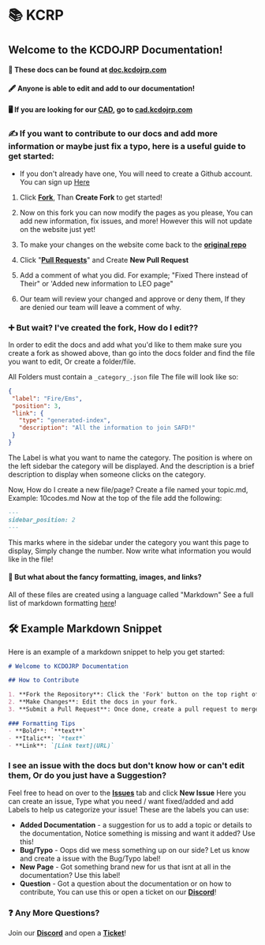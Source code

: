 # 📚 KCRP
## Welcome to the KCDOJRP Documentation!

#### 🔗 These docs can be found at <a href="https://docs.kcdojrp.com" target="_blank">doc.kcdojrp.com</a>
#### 🖋️ Anyone is able to edit and add to our documentation!
#### 🖥️ If you are looking for our <a href="https://cad.kcdojrp.com" target="_blank">CAD</a>, go to <a href="https://cad.kcdojrp.com" target="_blank">cad.kcdojrp.com</a>

### ✍️ If you want to contribute to our docs and add more information or maybe just fix a typo, here is a useful guide to get started:
- If you don't already have one, You will need to create a Github account. You can sign up [Here](https://github.com/signup?ref_cta=Sign+up&ref_loc=header+logged+out&ref_page=%2F%3Cuser-name%3E%2F%3Crepo-name%3E&source=header-repo&source_repo=MTDOJRP%2Fdocs)

1. Click [**Fork**](https://github.com/MTDOJRP/docs/fork), Than **Create Fork** to get started!

2. Now on this fork you can now modify the pages as you please, You can add new information, fix issues, and more!
However this will not update on the website just yet!

3. To make your changes on the website come back to the [**original repo**](https://github.com/MTDOJRP/docs)

4. Click "[**Pull Requests**](https://github.com/MTDOJRP/docs/pulls)" and Create **New Pull Request**

5. Add a comment of what you did. For example; "Fixed There instead of Their" or 'Added new information to LEO page"

6. Our team will review your changed and approve or deny them, If they are denied our team will leave a comment of why.


### ➕ But wait? I've created the fork, How do I edit??
In order to edit the docs and add what you'd like to them make sure you create a fork as showed above, than go into the docs folder and find the file you want to edit, Or create a folder/file.

All Folders must contain a `_category_.json` file
The file will look like so:
```json
{
 "label": "Fire/Ems",
 "position": 3,
 "link": {
   "type": "generated-index",
   "description": "All the information to join SAFD!"
 }
}
```
The Label is what you want to name the category.
The position is where on the left sidebar the category will be displayed.
And the description is a brief description to display when someone clicks on the category.

Now, How do I create a new file/page?
Create a file named your topic.md, Example: 10codes.md
Now at the top of the file add the following:
```md
---
sidebar_position: 2
---
```
This marks where in the sidebar under the category you want this page to display, Simply change the number.
Now write what information you would like in the file!

#### 📜 But what about the fancy formatting, images, and links?
All of these files are created using a language called "Markdown"
See a full list of markdown formatting [here](https://www.markdownguide.org/basic-syntax/)!

## 🛠️ Example Markdown Snippet
Here is an example of a markdown snippet to help you get started:
```md
# Welcome to KCDOJRP Documentation

## How to Contribute

1. **Fork the Repository**: Click the 'Fork' button on the top right of the [original repo](https://github.com/MTDOJRP/docs).
2. **Make Changes**: Edit the docs in your fork.
3. **Submit a Pull Request**: Once done, create a pull request to merge your changes.

### Formatting Tips
- **Bold**: `**text**`
- **Italic**: `*text*`
- **Link**: `[Link text](URL)`
```


### I see an issue with the docs but don't know how or can't edit them, Or do you just have a Suggestion?
Feel free to head on over to the [**Issues**](https://github.com/MTDOJRP/docs/issues) tab and click **New Issue**
Here you can create an issue, Type what you need / want fixed/added and add Labels to help us categorize your issue!
These are the labels you can use:
- **Added Documentation** - a suggestion for us to add a topic or details to the documentation, Notice something is missing and want it added? Use this!
- **Bug/Typo** - Oops did we mess something up on our side? Let us know and create a issue with the Bug/Typo label!
- **New Page** - Got something brand new for us that isnt at all in the documentation? Use this label!
- **Question** - Got a question about the documentation or on how to contribute, You can use this or open a ticket on our [**Discord**](https://kcdojrp.com/)!

### ❓ Any More Questions?
Join our [**Discord**](https://kcdojrp.com/) and open a [**Ticket**](https://docs.kcdojrp.com/docs/tickets)!
